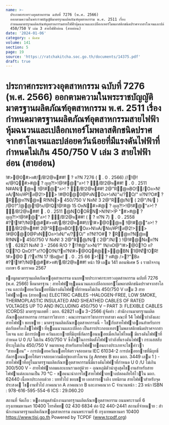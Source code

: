 ```yaml
---
name: >-
  ประกาศกระทรวงอุตสาหกรรม ฉบับที่ 7276 (พ.ศ. 2566)
  ออกตามความในพระราชบัญญัติมาตรฐานผลิตภัณฑ์อุตสาหกรรม พ.ศ. 2511 เรื่อง
  กำหนดมาตรฐานผลิตภัณฑ์อุตสาหกรรมสายไฟฟ้าหุ้มฉนวนและเปลือกเทอร์โมพลาสติกชนิดปราศจากฮาโลเจนและปล่อยควันน้อยที่มีแรงดันไฟฟ้าที่กำหนดไม่เกิน
  450/750 V เล่ม 3 สายไฟฟ้าอ่อน (สายอ่อน)
date: '2024-01-06'
category: ง พิเศษ
volume: 141
section: 5
page: 19
source: 'https://ratchakitcha.soc.go.th/documents/14375.pdf'
draft: true
---
```


# ประกาศกระทรวงอุตสาหกรรม ฉบับที่ 7276 (พ.ศ. 2566) ออกตามความในพระราชบัญญัติมาตรฐานผลิตภัณฑ์อุตสาหกรรม พ.ศ. 2511 เรื่อง กำหนดมาตรฐานผลิตภัณฑ์อุตสาหกรรมสายไฟฟ้าหุ้มฉนวนและเปลือกเทอร์โมพลาสติกชนิดปราศจากฮาโลเจนและปล่อยควันน้อยที่มีแรงดันไฟฟ้าที่กำหนดไม่เกิน 450/750 V เล่ม 3 สายไฟฟ้าอ่อน (สายอ่อน)

!#>@0#>ท#//B!2@ห##!  ? ท?N 7276 (  . 0 . 2566) //!@!ค/@!Q#>#@ ? ญญ?!>!@!#@"ล>! ? ์/B!2@ห##!  . 0 . 2511 N#AN/ ํ@ห !@!#@"ล>! ? ์/B!2@ห##! 2@"R้@หBO!/Oล>N!ลA/Nท/#์P!ล@2!>> !#@0@0@PลNOล>!ลN/"ค/?O/" ท?N!?O# ? R้@ท?Nํ@ห R!NN> 450/750 V NลN! 3 2@"R้@/N/ ( 2@"/N/ ) /@0?"/ํ@@!@!ค/@!Q!@!#@ 15 OหN#>#@ ? ญญ?!>!@!#@"ล>! ? ์/B!2@ห##!  . 0 . 2511 @NOORN>N!N!>!P "#>#@ ? ญญ?!>!@!#@"ล>! ? ์/B!2@ห##! (  ? ท?N 7)  . 0 . 2558 #?!!#?/N@@##>ท#//B!2@ห##!//!#>@0ํ@ห !@!#@"ล>! ? ์/B!2@ห##! 2@"R้@หBO!/Oล>N!ลA/Nท/#์P!ล@2!>> !#@0@0@PลNOล>!ลN/"ค/?O/" ท?N!?O# ? R้@ท?Nํ@ห R!NN> 450/750 V NลN! 3 2@"R้@/N/ ( 2@"/N/ ) !@!#@Nลท?N !/ . 62821 NลN! 3 - 2566 R/O ? !?#@"ล>N/?" !N/ทO@"!#>@0?O ท?O?O QหO!?"ล!?OO!N/?ท?N!#>@0Q#@>@BN 1@N!็!OR! !#>@0  /?ท?N 17 !Bล@ค!  . 0 . 25 66 >!์ ? ท#@ />?"Bล #?!!#?/N@@##>ท#//B!2@ห##! หน้า 19 เลม 141 ตอนพิเศษ 5 ง ราชกิจจานุเบกษา 6 มกราคม 2567

ขอมูลมาตรฐานผลิตภัณฑอุตสาหกรรม แนบทายประกาศกระทรวงอุตสาหกรรม ฉบับที่ 7276 (พ.ศ. 2566) ชื่อมาตรฐาน : สายไฟฟาหุมฉนวนและเปลือกเทอรโมพลาสติกชนิดปราศจากฮาโลเจน และปลอยควันนอยที่มีแรงดันไฟฟาที่กําหนดไม่เกิน 450/750 V เลม 3 สายไฟฟาออน (สายออน) ELECTRIC CABLES –HALOGEN-FREE, LOW SMOKE, THERMOPLASTIC INSULATED AND SHEATHED CABLES OF RATED VOLTAGES UP TO AND INCLUDING 450/750 V – PART 3: FLEXIBLE CABLES (CORDS) มาตรฐานเลขที่ : มอก. 62821 เลม 3−2566 ผู้จัดทํา : สํานักงานมาตรฐานผลิตภัณฑอุตสาหกรรม กรรมการวิชาการ : คณะกรรมการวิชาการรายสาขา คณะที่ 14 ไฟฟากําลังและสายไฟฟา ขอบขาย : มาตรฐานผลิตภัณฑอุตสาหกรรมนี้ - ใชกับสายไฟฟาออนสําหรับการต่อกับเครื่องใชไฟฟา ที่หุมฉนวนและเปลือก เป็นสารประกอบเทอรโมพลาสติกชนิดปราศจากฮาโลเจน และ มีการปลอย ควันและกาซที่มีฤทธิ์กัดกรอนนอยเมื่อเกิดไฟไหม มีแรงดันไฟฟาที่กําหนด U 0 /U ไม่เกิน 450/750 V ซึ่งใชในการติดตั้งไฟฟากําลังที่แรงดันไฟฟา กระแสสลับที่ระบุไม่เกิน 450/750 V หมายเหตุ สําหรับสายไฟฟาออนบางประเภทจะใชคําวา “สายออน” - การปลอยควันนอยให้ตรวจสอบตาม IEC 61034-2 การปลอยกาซที่มีฤทธิ์ กัดกรอนนอยให้ตรวจสอบความมีอยู่ของฮาโลเจน (ดู Annex B ของ มอก. 3449 เลม 1 ) - สายไฟฟาที่อยู่ในมาตรฐานผลิตภัณฑอุตสาหกรรมนี้มีแรงดันไฟฟาที่กําหนด U 0 /U ไม่เกิน 300/500 V - สายไฟฟากลมและแบนรวมอยู่ด้วย - อุณหภูมิตัวนําสูงสุดใชงานสําหรับสายไฟฟาแต่ละแกนเป็น 70 °C - ขอแนะนําการใชสายไฟฟาอยางปลอดภัยให้ไวใน มอก. 62440 เนื้อหาประกอบด้วย : บททั่วไป ขอบขาย เอกสารอางอิง บทนิยาม สายไฟฟาสําหรับจุดประสงค ใชงานทั่วไป ภาคผนวก A ภาคผนวก B และภาคผนวก C จํานวนหน้า : 23 หน้า ISBN : 978-616-595-554-6 ICS : 29.060.20

สถานที่ จัดเก็บ : หองสมุดสํานักงานมาตรฐานผลิตภัณฑอุตสาหกรรม ถนนพระรามที่ 6 กรุงเทพมหานคร 10400 โทรศัพท 02 430 6834 ต่อ 02 440-2441 สถานที่จําหนาย : สํานักงานมาตรฐานผลิตภัณฑอุตสาหกรรม ถนนพระรามที่ 6 กรุงเทพมหานคร 10400 https://www.tisi.go.th Powered by TCPDF (www.tcpdf.org)
